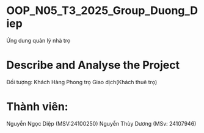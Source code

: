 # OOP_N05_T3_2025_Group_Duong_Diep
Ứng dung quản lý nhà trọ
# Describe and Analyse the Project
Đối tượng:
Khách Hàng
Phong trọ
Giao dịch(Khách thuê trọ)

# Thành viên:
Nguyễn Ngọc Diệp (MSV:24100250)
Nguyễn Thùy Dương (MSv: 24107946)
